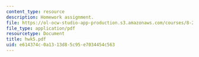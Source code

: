 ```yaml
---
content_type: resource
description: Homework assignment.
file: https://ol-ocw-studio-app-production.s3.amazonaws.com/courses/8-251-string-theory-for-undergraduates-spring-2007/e614374c0a1313d85c95e7034454c563_hwk5.pdf
file_type: application/pdf
resourcetype: Document
title: hwk5.pdf
uid: e614374c-0a13-13d8-5c95-e7034454c563
---
```


